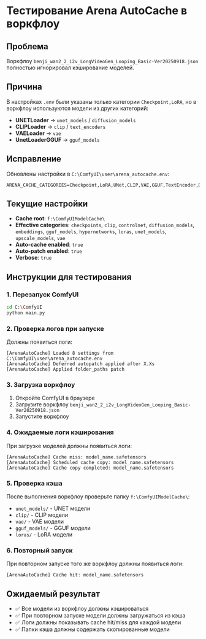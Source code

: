 # Тестирование Arena AutoCache в воркфлоу

## Проблема
Воркфлоу `benji_wan2_2_i2v_LongVideoGen_Looping_Basic-Ver20250918.json` полностью игнорировал кэширование моделей.

## Причина
В настройках `.env` были указаны только категории `Checkpoint,LoRA`, но в воркфлоу используются модели из других категорий:
- **UNETLoader** → `unet_models` / `diffusion_models`
- **CLIPLoader** → `clip` / `text_encoders`
- **VAELoader** → `vae`
- **UnetLoaderGGUF** → `gguf_models`

## Исправление
Обновлены настройки в `C:\ComfyUI\user\arena_autocache.env`:

```env
ARENA_CACHE_CATEGORIES=Checkpoint,LoRA,UNet,CLIP,VAE,GGUF,TextEncoder,Diffusion
```

## Текущие настройки
- **Cache root**: `f:\ComfyUIModelCache\`
- **Effective categories**: `checkpoints`, `clip`, `controlnet`, `diffusion_models`, `embeddings`, `gguf_models`, `hypernetworks`, `loras`, `unet_models`, `upscale_models`, `vae`
- **Auto-cache enabled**: `true`
- **Auto-patch enabled**: `true`
- **Verbose**: `true`

## Инструкции для тестирования

### 1. Перезапуск ComfyUI
```bash
cd C:\ComfyUI
python main.py
```

### 2. Проверка логов при запуске
Должны появиться логи:
```
[ArenaAutoCache] Loaded 8 settings from C:\ComfyUI\user\arena_autocache.env
[ArenaAutoCache] Deferred autopatch applied after X.Xs
[ArenaAutoCache] Applied folder_paths patch
```

### 3. Загрузка воркфлоу
1. Откройте ComfyUI в браузере
2. Загрузите воркфлоу `benji_wan2_2_i2v_LongVideoGen_Looping_Basic-Ver20250918.json`
3. Запустите воркфлоу

### 4. Ожидаемые логи кэширования
При загрузке моделей должны появиться логи:
```
[ArenaAutoCache] Cache miss: model_name.safetensors
[ArenaAutoCache] Scheduled cache copy: model_name.safetensors
[ArenaAutoCache] Cache copy completed: model_name.safetensors
```

### 5. Проверка кэша
После выполнения воркфлоу проверьте папку `f:\ComfyUIModelCache\`:
- `unet_models/` - UNET модели
- `clip/` - CLIP модели  
- `vae/` - VAE модели
- `gguf_models/` - GGUF модели
- `loras/` - LoRA модели

### 6. Повторный запуск
При повторном запуске того же воркфлоу должны появиться логи:
```
[ArenaAutoCache] Cache hit: model_name.safetensors
```

## Ожидаемый результат
- ✅ Все модели из воркфлоу должны кэшироваться
- ✅ При повторном запуске модели должны загружаться из кэша
- ✅ Логи должны показывать cache hit/miss для каждой модели
- ✅ Папки кэша должны содержать скопированные модели
